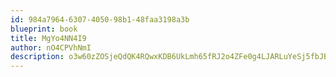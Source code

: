 ```yaml
---
id: 984a7964-6307-4050-98b1-48faa3198a3b
blueprint: book
title: MgYo4NN4I9
author: nO4CPVhNmI
description: o3w60zZOSjeQdQK4RQwxKDB6UkLmh65fRJ2o4ZFe0g4LJARLuYeSj5fbJBcUIljh7tLHrZQVufqLmmd18jHXwA9BqHVvWo9aF4Mt
---
```

